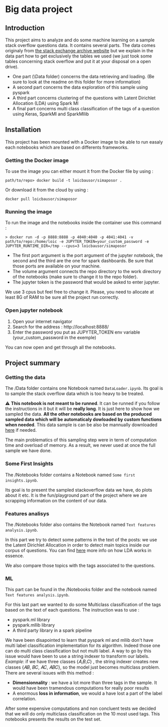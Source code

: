 # Big data project
## Introduction
This project aims to analyze and do some machine learning on a sample stack overflow questions data. It contains several parts. The data comes originaly from [the stack exchange archive website](https://archive.org/details/stackexchange) but we explain in the data part how to get exclusively the tables we used (we just took some tables concerning stack overflow and put it at your disposal on a open drive).
- One part (\Data folder) concerns the data retrieving and loading. (Be sure to look at the readme on this folder for more information)
- A second part concerns the data exploration of this sample using pyspark
- A third part concerns clustering of the questions with Latent Dirichlet Allocation (LDA) using Spark Ml
- A final part concerns multi class classification of the tags of a question using Keras, SparkMl and SparkMllib

## Installation 
This project has been mounted with a Docker image to be able to run easaly each notebooks which are based on differents frameworks. 

### Getting the Docker image
To use the image you can either mount it from the Docker file by using : 
```{shell}
path/to/repo> docker build -t loicbausor/simaposor .
```
Or download it from the cloud by using : 
```{shell}
docker pull loicbausor/simaposor
```
### Running the image 
To run the image and the notebooks inside the container use this command : 
```{shell}
> docker run -d -p 8888:8888 -p 4040:4040 -p 4041:4041 -v path/to/repo:/home/loic -e JUPYTER_TOKEN=your_custom_password -e JUPYTER_RUNTIME_DIR=/tmp --cpus=3 loicbausor/simaposor
```
* The first port argument is the port argument of the jupyter notebook, the second and the third are the one for spark dashboards. Be sure that those ports are available on your machine.
* The volume argument connects the repo directory to the work directory of the notebooks (make sure to change it to the repo folder).
* The jupyter token is the password that would be asked to enter jupyter. 

We use 3 cpus but feel free to change it. Please, you need to allocate at least 8G of RAM to be sure all the project run correctly.

### Open jupyter notebook 
1. Open your internet navigator
2. Search for the address : http://localhost:8888/
3. Enter the password you put as JUPYTER_TOKEN env variable (your_custom_password in the exemple)

You can now open and get through all the notebooks.

## Project summary
### Getting the data 
The /Data folder contains one Notebook named `DataLoader.ipynb`. Its goal is to sample the stack overflow data which is too heavy to be treated. 

⚠ **This notebook is not meant to be runned**. It can be runned if you follow the instructions in it but it will be **really long**. It is just here to show how we sampled the data.
**All the other notebooks are based on the produced sampled data which will be automaticaly dowloaded by custom functions when needed**. This data sample is can be also be mannually downloaded [here](https://drive.google.com/drive/folders/1ddsBX4I4hZ8pordSKf5cHRaVBnNVOcKk) if needed.

The main problematics of this sampling step were in term of computation time and overload of memory. As a result, we never used at once the full sample we have done. 

### Some First Insights
The /Notebooks folder contains a Notebook named `Some first insights.ipynb`.

Its goal is to present the sampled stackoverflow data we have, do plots about it etc. It is the fun/playground part of the project where we are scrapping information on the content of our data.

### Features analisys
The /Notebooks folder also contains the Notebook named `Text features analysis.ipynb`.

In this part we try to detect some patterns in the text of the posts:  we use the Latent Dirichlet Allocation in order to detect main topics inside our corpus of questions. You can find [here](https://www.mygreatlearning.com/blog/understanding-latent-dirichlet-allocation/) more info on how LDA works in essence. 

We also compare those topics with the tags associated to the questions.

### ML
This part can be found in the /Notebooks folder and the notebook named `Text features analysis.ipynb`.

For this last part we wanted to do some Multiclass classification of the tags based on the text of each questions. The instruction was to use :

 - pyspark.ml library
 - pyspark.mllib library
 - A third party library in a spark pipeline

We have been disapointed to learn that pyspark ml and mllib don't have multi label classification implementation for its algorithm. Indeed those one can do multi class classification but not multi label.
A way to go by this issue would have been to use a string indexer to transform our labels. 
*Example*: if we have three classes  {𝐴,𝐵,𝐶} , the string indexer creates new classes {𝐴𝐵, 𝐵𝐶, 𝐴𝐶, 𝐴𝐵𝐶}, so the model just becomes multiclass problem. There are several issues with this method :

- **Dimensionnality** : we have a lot more than three tags in the sample. It would have been tramendous computations for really poor results
- A enormous **loss in information**, we would a have lost a part of the label correlation.

After some expensive computations and non concluent tests we decided that we will do only multiclass classification on the 10 most used tags.
This notebooks presents the results on the test set. 